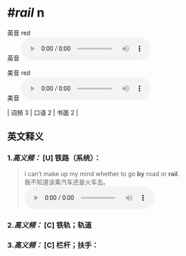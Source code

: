 # ***\#rail*** n
英音 reɪl  
英音
<audio src="./media/rail-B.aac" controls="controls"></audio>

美音 reɪl  
美音
<audio src="./media/rail.aac" controls="controls"></audio>



| 词频 3 | 口语 2 | 书面 2 |  

英文释义
---
### 1.*高义频：* **[U] 铁路（系统）：**  

 > I can’t make up my mind whether to go **by** road or **rail**.   
 > 我不知道该乘汽车还是火车去。    
<audio src="./media/rail-1.aac" controls="controls"></audio>

### 2.*高义频：* **[C] 铁轨；轨道**  

### 3.*高义频：* **[C] 栏杆；扶手：**  


